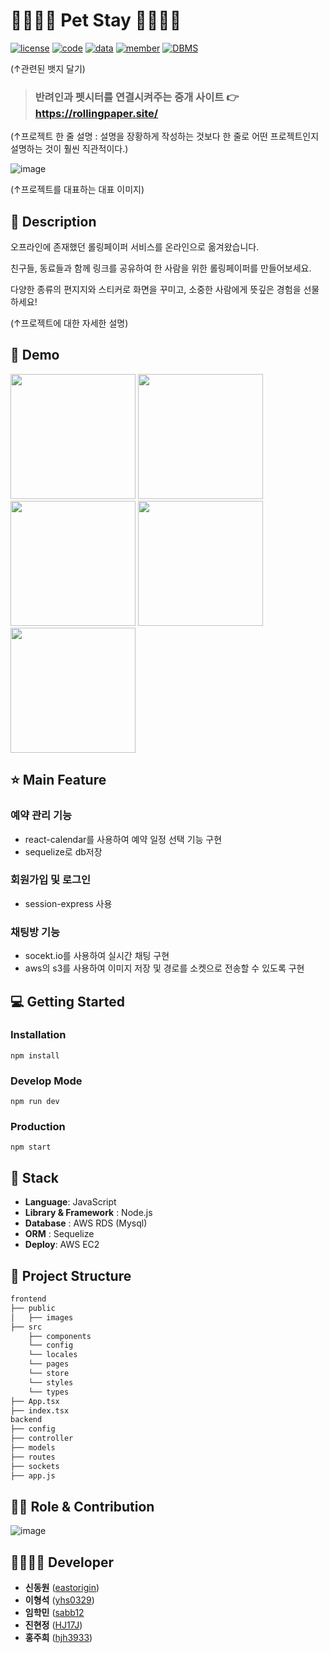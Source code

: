 
# 👨‍👩‍👦‍👦 Pet Stay 👨‍👩‍👦‍👦 

[![license](https://img.shields.io/badge/License-AGPL-red)](https://github.com/NDjust/Generate-HeadLine/blob/master/LICENSE)
[![code](https://img.shields.io/badge/Code-Python3.7-blue)](https://docs.python.org/3/license.html)
[![data](https://img.shields.io/badge/Data-news-blueviolet)](https://news.chosun.com/ranking/list.html)
[![member](https://img.shields.io/badge/Project-Member-brightgreen)](https://github.com/NDjust/Generate-HeadLine/blob/Feature_README/README.md#participation-member)
[![DBMS](https://img.shields.io/badge/DBMS-MySQL-orange)](https://www.mysql.com/downloads/)

(↑관련된 뱃지 달기)

> ### 반려인과 펫시터를 연결시켜주는 중개 사이트 👉 https://rollingpaper.site/

(↑프로젝트 한 줄 설명 : 설명을 장황하게 작성하는 것보다 한 줄로 어떤 프로젝트인지 설명하는 것이 훨씬 직관적이다.)

![image](https://github.com/HJ17J/PetStay-backend/assets/154948606/1a19b76e-2e17-497e-bf9c-01daef8c482d)


(↑프로젝트를 대표하는 대표 이미지)


## 📖 Description

오프라인에 존재했던 롤링페이퍼 서비스를 온라인으로 옮겨왔습니다.

친구들, 동료들과 함께 링크를 공유하여 한 사람을 위한 롤링페이퍼를 만들어보세요.

다양한 종류의 편지지와 스티커로 화면을 꾸미고, 소중한 사람에게 뜻깊은 경험을 선물하세요!

(↑프로젝트에 대한 자세한 설명)

## :baby_chick: Demo
<p float="left">
    <img src="https://lh3.googleusercontent.com/iYHEwh2_Q6nIKS67eItV4AwIokeJDNe0ojtpWGqKpRyhaRlmCSmBcnkFNCmXbTkajKA=w2560-h1330-rw" width=200 />
    <img src="https://lh3.googleusercontent.com/xl0sqT6Jz1p9Gq9slw4VXRr-akf4v74b_k3QkZUMZPvYV37-e5LqTZcOjofof4Xyl48=w2560-h1330-rw" width=200 />
    <img src="https://lh3.googleusercontent.com/JqUUXWSgU0bhSBpOObERLvfUGE3eBnInmYvDMY3S2aAatyeFKLOifWnBLgZ0KLGbmA=w2560-h1330-rw" width=200 />
    <img src="https://lh3.googleusercontent.com/AdN5fkguQMSc4M6iVkAFONsuxZhOQaKE7TDzuhF56FgDLORAnBv8160W7vva4a6kFBg=w2560-h1330-rw" width=200 />
    <img src="https://lh3.googleusercontent.com/ruDvvtKehqGB_4PX7QBsUY2RLDe_v6g5FL-_XmC6SUGjKUQqa08Uy-DtsNi8wYuuXU4=w2560-h1330-rw" width=200 />
</p>

## ⭐ Main Feature
### 예약 관리 기능
- react-calendar를 사용하여 예약 일정 선택 기능 구현
- sequelize로 db저장

### 회원가입 및 로그인 
- session-express 사용

### 채팅방 기능
- socekt.io를 사용하여 실시간 채팅 구현
- aws의 s3를 사용하여 이미지 저장 및 경로를 소켓으로 전송할 수 있도록 구현

## 💻 Getting Started

### Installation
```
npm install
```
### Develop Mode
```
npm run dev
```
### Production
```
npm start
```

## 🔧 Stack
- **Language**: JavaScript
- **Library & Framework** : Node.js
- **Database** : AWS RDS (Mysql)
- **ORM** : Sequelize
- **Deploy**: AWS EC2

## :open_file_folder: Project Structure

```markdown
frontend
├── public
│   ├── images
├── src
    ├── components
    └── config
    └── locales
    └── pages
    └── store
    └── styles
    └── types
├── App.tsx
├── index.tsx
backend
├── config
├── controller
├── models
├── routes
├── sockets
├── app.js
```

## 👨‍💻 Role & Contribution

![image](https://github.com/HJ17J/PetStay-backend/assets/107241014/65e4ee30-7446-45bc-afab-2b22c5696518)

## 👨‍👩‍👧‍👦 Developer
*  **신동원** ([eastorigin](https://github.com/eastorigin))
*  **이형석** ([yhs0329](https://github.com/yhs0329))
*  **임학민** ([sabb12](https://github.com/sabb12)
*  **진현정** ([HJ17J](https://github.com/HJ17J))
*  **홍주희** ([hjh3933](https://github.com/hjh3933))
